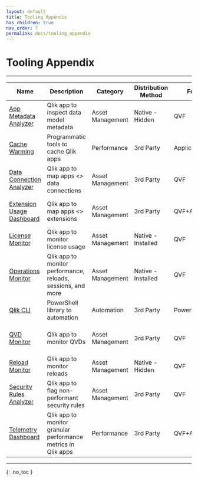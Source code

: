 ```yaml
---
layout: default
title: Tooling Appendix
has_children: true
nav_order: 7
permalink: docs/tooling_appendix
---
```

# Tooling Appendix
------

| Name                                                                   | Description                                                    |  Category           | Distribution Method | Format          | Source                                                                 | Supported By                                | Complexity |
|------------------------------------------------------------------------|----------------------------------------------------------------|---------------------|---------------------|-----------------|------------------------------------------------------------------------|---------------------------------------------|------------|
| [App Metadata Analyzer](./tooling/app_metadata_analyzer.md)            | Qlik app to inspect data model metadata                        | Asset Management    | Native - Hidden     | QVF             | `C:\ProgramData\Qlik\Sense\Repository\DefaultApps`                     | Qlik                                        | Low        |
| [Cache Warming](./tooling/cache_warming.md)                            | Programmatic tools to cache Qlik apps                          | Performance         | 3rd Party           | Application     | Various (see article)  | Various                                       | Medium     |
| [Data Connection Analyzer](./tooling/data_connection_analyzer.html)    | Qlik app to map apps <> data connections                       | Asset Management    | 3rd Party           | QVF             | [Github](https://github.com/eapowertools/qs-data-connection-analyzer)  | Americas Enterprise Architecture Team, Qlik | Low        |
| [Extension Usage Dashboard](./tooling/extension_usage_dashboard.html)  | Qlik app to map apps <> extensions                             | Asset Management    | 3rd Party           | QVF+Application | [Github](https://github.com/eapowertools/qs-extension-usage-dashboard) | Americas Enterprise Architecture Team, Qlik | Low        |
| [License Monitor](./tooling/license_monitor.html)                      | Qlik app to monitor license usage                              | Asset Management    | Native - Installed  | QVF             | N/A, Installed                                                         | Qlik                                        | Low        |
| [Operations Monitor](./tooling/operations_monitor.html)                | Qlik app to monitor performance, reloads, sessions, and more   | Asset Management    | Native - Installed  | QVF             | N/A, Installed                                                         | Qlik                                        | Low        |
| [Qlik CLI](./tooling/qlik_cli.html)                                    | PowerShell library to automation                               | Automation          | 3rd Party           | PowerShell      | [Github](https://github.com/ahaydon/Qlik-Cli)                          | Adam Haydon, Qlik                           | Medium     |
| [QVD Monitor](./tooling/qvd_monitor.html)                              | Qlik app to monitor QVDs                                       | Asset Management    | 3rd Party           | QVF             | [Github](https://github.com/eapowertools/qs-qvd-monitor)               | Americas Enterprise Architecture Team, Qlik | Low        |
| [Reload Monitor](./tooling/reloads_monitor.html)                       | Qlik app to monitor reloads                                    | Asset Management    | Native - Hidden     | QVF             | `C:\ProgramData\Qlik\Sense\Repository\DefaultApps`                     | Qlik                                        | Low        |
| [Security Rules Analyzer]()                                            | Qlik app to flag non-performant security rules                 | Asset Management    | 3rd Party           | QVF             | [Github](https://github.com/eapowertools/qs-security-rule-analyzer)    | Americas Enterprise Architecture Team, Qlik | Low        |
| [Telemetry Dashboard](./tooling/telemetry_dashboard.html)              | Qlik app to monitor granular performance metrics in Qlik apps  | Performance         | 3rd Party           | QVF+Application | [Github](https://github.com/eapowertools/qs-telemetry-dashboard)       | Americas Enterprise Architecture Team, Qlik | Medium     |

------

{: .no_toc }

